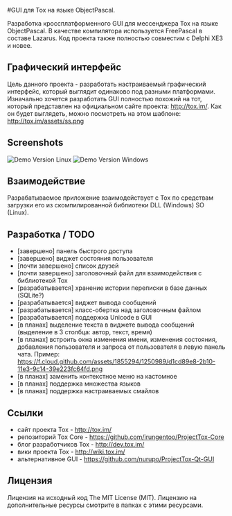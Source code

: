 #GUI для Tox на языке ObjectPascal.

Разработка кроссплатформенного GUI для мессенджера Tox на языке ObjectPascal. В качестве компилятора используется FreePascal в составе Lazarus. Код проекта также полностью совместим с Delphi XE3 и новее.

## Графический интерфейс
Цель данного проекта - разработать настраиваемый графический интерфейс, который выглядит одинаково под разными платформами. Изначально хочется разработать GUI полностью похожий на тот, который представлен на официальном сайте проекта: http://tox.im/. Как он будет выглядеть, можно посмотреть на этом шаблоне: http://tox.im/assets/ss.png

## Screenshots
![](http://i.imgur.com/gg7c2FA.png "Demo Version Linux")
![](http://i.imgur.com/FsrhFf4.png "Demo Version Windows")

## Взаимодействие
Разрабатываемое приложение взаимодействует с Tox по средствам загрузки его из скомпилированной библиотеки DLL (Windows) SO (Linux).

## Разработка / TODO
* [завершено] панель быстрого доступа
* [завершено] виджет состояния пользователя
* [почти завершено] список друзей
* [почти завершено] заголовочный файл для взаимодействия с библиотекой Tox
* [разрабатывается] хранение истории переписки в базе данных (SQLite?)
* [разрабатывается] виджет вывода сообщений
* [разрабатывается] класс-обертка над заголовочным файлом
* [разрабатывается] поддержка Unicode в GUI
* [в планах] выделение текста в виджете вывода сообщений (выделение в 3 столбца: автор, текст, время)
* [в планах] встроить окна изменения имени, изменения состояния, добавления пользователя и запроса от пользователя в левую панель чата. Пример: https://f.cloud.github.com/assets/1855294/1250989/d1cd89e8-2b10-11e3-9c14-39e223fc64fd.png
* [в планах] заменить контекстное меню на кастомное
* [в планах] поддержка множества языков
* [в планах] поддержка настраиваемых смайлов

## Ссылки
* сайт проекта Tox - http://tox.im/
* репозиторий Tox Core - https://github.com/irungentoo/ProjectTox-Core
* блог разработчиков Tox - http://dev.tox.im/
* вики проекта Tox - http://wiki.tox.im/
* альтернативное GUI - https://github.com/nurupo/ProjectTox-Qt-GUI

## Лицензия
Лицензия на исходный код The MIT License (MIT).
Лицензию на дополнительные ресурсы смотрите в папках с этими ресурсами.
